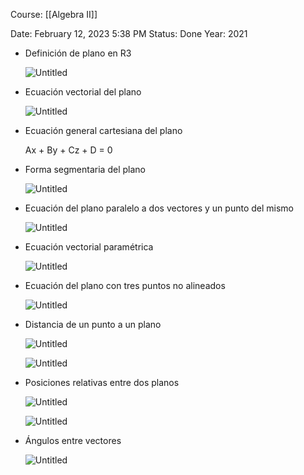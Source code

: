 Course: [[Algebra II]]

Date: February 12, 2023 5:38 PM
Status: Done
Year: 2021

- Definición de plano en R3
    
    
    ![Untitled](Images/Planos%20en%20R3/Untitled.png)
    
- Ecuación vectorial del plano
    
    ![Untitled](Images/Planos%20en%20R3/Untitled%201.png)
    
- Ecuación general cartesiana del plano
    
    Ax + By + Cz + D = 0
    
- Forma segmentaria del plano
    
    ![Untitled](Images/Planos%20en%20R3/Untitled%202.png)
    
- Ecuación del plano paralelo a dos vectores y un punto del mismo
    
    ![Untitled](Images/Planos%20en%20R3/Untitled%203.png)
    
- Ecuación vectorial paramétrica
    
    ![Untitled](Images/Planos%20en%20R3/Untitled%204.png)
    
- Ecuación del plano con tres puntos no alineados
    
    ![Untitled](Images/Planos%20en%20R3/Untitled%205.png)
    
- Distancia de un punto a un plano
    
    ![Untitled](Images/Planos%20en%20R3/Untitled%206.png)
    
    ![Untitled](Images/Planos%20en%20R3/Untitled%207.png)
    
- Posiciones relativas entre dos planos
    
    ![Untitled](Images/Planos%20en%20R3/Untitled%208.png)
    
    ![Untitled](Images/Planos%20en%20R3/Untitled%209.png)
    
- Ángulos entre vectores
    
    ![Untitled](Images/Planos%20en%20R3/Untitled%2010.png)